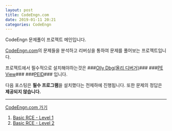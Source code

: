 ```yaml
---
layout: post
title: CodeEngn.com
date: 2019-01-11 20:21
categories: CodeEngn
---
```


CodeEngn 문제풀이 프로젝트 메인입니다.

[CodeEngn.com](http://codeengn.com/challenges)의 문제들을 분석하고 
리버싱을 통하여 문제를 풀어보는 프로젝트입니다.

프로젝트에서 필수적으로 설치해야하는것은
###[Olly Dbg(올리 디버거)](http://http://www.ollydbg.de/)###
###[PE View](http://wjradburn.com/software/PEview.zip)###
###[PEID](http://playthegame00.tistory.com/attachment/cfile23.uf@997E013359DA49AD330CD2.zip)###
입니다. 

다음 포스팅은 **필수 프로그램**을 설치했다는 전제하에 진행됩니다.
또한 문제의 정답은 **제공되지 않습니다.**

* * *

[CodeEngn.com 가기](http://codeengn.com/challenges)

1. [Basic RCE - Level 1](https://64bito2.github.io/codeengn/2019/01/11/BasicRCE_Level1.html)
2. [Basic RCE - Level 2](https://64bito2.github.io/codeengn/2019/01/12/BasicRCE_Level2.html)